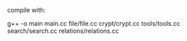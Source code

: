 compile with:

g++ -o main main.cc file/file.cc crypt/crypt.cc tools/tools.cc search/search.cc relations/relations.cc


